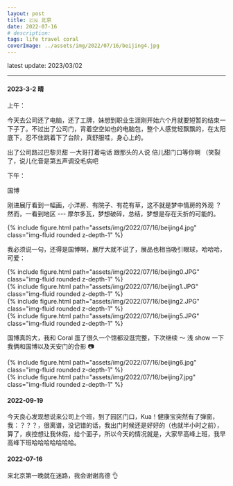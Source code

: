 ```yaml
---
layout: post
title: 🇨🇳 北京
date: 2022-07-16
# description: 
tags: life travel coral
coverImage: ../assets/img/2022/07/16/beijing4.jpg
---
```


latest update: 2023/03/02

---

#### 2023-3-2 晴

上午：

今天去公司还了电脑，还了工牌，妹想到职业生涯刚开始六个月就要短暂的结束一下子了。不过出了公司门，背着空空如也的电脑包，整个人感觉轻飘飘的，在太阳底下，忍不住跳着下了台阶，真舒服哇，身心上的。

出了公司路过巴黎贝甜 一大哥打着电话 跟那头的人说 倍儿甜门口等你啊 （笑裂了，说儿化音是第五声调没毛病吧

下午：

国博

刚进展厅看到一幅画，小洋房、有院子、有花有草，这不就是梦中情房的外观 ？ 然而，一看到地区 --- 摩尔多瓦，梦想破碎，总结，梦想是存在夭折的可能的。

<div class="row justify-content-sm-center">
    <div class="col-sm-8 mt-3 mt-md-0">
        {% include figure.html path="assets/img/2022/07/16/beijing4.jpg" class="img-fluid rounded z-depth-1" %}
    </div>
</div>

我必须说一句，还得是国博啊，展厅大就不说了，展品也相当吸引眼球，哈哈哈，可爱：

<div class="row justify-content-sm-center">
    <div class="col-sm-3 mt-3 mt-md-0">
        {% include figure.html path="assets/img/2022/07/16/beijing0.JPG" class="img-fluid rounded z-depth-1" %}
    </div>
    <div class="col-sm-3 mt-3 mt-md-0">
        {% include figure.html path="assets/img/2022/07/16/beijing1.JPG" class="img-fluid rounded z-depth-1" %}
    </div>
    <div class="col-sm-3 mt-3 mt-md-0">
        {% include figure.html path="assets/img/2022/07/16/beijing2.JPG" class="img-fluid rounded z-depth-1" %}
    </div>
    <div class="col-sm-3 mt-3 mt-md-0">
        {% include figure.html path="assets/img/2022/07/16/beijing5.JPG" class="img-fluid rounded z-depth-1" %}
    </div>
</div>

国博真的大，我和 Coral 逛了很久一个馆都没逛完整，下次继续 ～ 浅 show 一下我俩和国博以及天安门的合影 📷

<div class="row justify-content-sm-center">
    <div class="col-sm-5 mt-3 mt-md-0">
        {% include figure.html path="assets/img/2022/07/16/beijing6.jpg" class="img-fluid rounded z-depth-1" %}
    </div>
    <div class="col-sm-5 mt-3 mt-md-0">
        {% include figure.html path="assets/img/2022/07/16/beijing7.jpg" class="img-fluid rounded z-depth-1" %}
    </div>
</div>

#### 2022-09-19

今天良心发现想说来公司上个班，到了园区门口，Kua！健康宝突然有了弹窗，我：？？？，很离谱，没记错的话，我出门时候还是好好的（也就半小时之前），算了，疾控想让我休假，给个面子，所以今天的情况就是，大家早高峰上班，我早高峰下班哈哈哈哈哈哈哈。

#### 2022-07-16 

来北京第一晚就在迷路，我会谢谢高德 👌